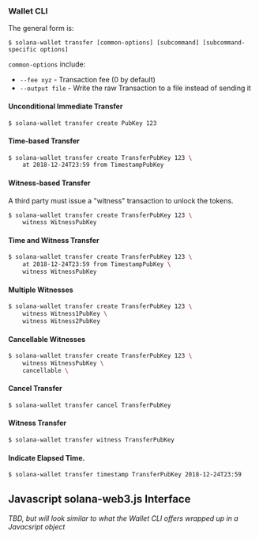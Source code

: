
### Wallet CLI

The general form is:
```
$ solana-wallet transfer [common-options] [subcommand] [subcommand-specific options]
```

`common-options` include:
* `--fee xyz` - Transaction fee (0 by default)
* `--output file` - Write the raw Transaction to a file instead of sending it

#### Unconditional Immediate Transfer
```sh
$ solana-wallet transfer create PubKey 123
```

#### Time-based Transfer
```sh
$ solana-wallet transfer create TransferPubKey 123 \
    at 2018-12-24T23:59 from TimestampPubKey
```

#### Witness-based Transfer
A third party must issue a "witness" transaction to unlock the tokens.
```sh
$ solana-wallet transfer create TransferPubKey 123 \
    witness WitnessPubKey
```

#### Time and Witness Transfer
```sh
$ solana-wallet transfer create TransferPubKey 123 \
    at 2018-12-24T23:59 from TimestampPubKey \
    witness WitnessPubKey
```

#### Multiple Witnesses
```sh
$ solana-wallet transfer create TransferPubKey 123 \
    witness Witness1PubKey \
    witness Witness2PubKey
```

#### Cancellable Witnesses
```sh
$ solana-wallet transfer create TransferPubKey 123 \
    witness WitnessPubKey \
    cancellable \
```

#### Cancel Transfer
```sh
$ solana-wallet transfer cancel TransferPubKey
```

#### Witness Transfer
```sh
$ solana-wallet transfer witness TransferPubKey
```

#### Indicate Elapsed Time.
```sh
$ solana-wallet transfer timestamp TransferPubKey 2018-12-24T23:59
```


## Javascript solana-web3.js Interface

*TBD, but will look similar to what the Wallet CLI offers wrapped up in a
Javacsript object*
